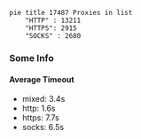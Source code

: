 
```mermaid
pie title 17487 Proxies in list
    "HTTP" : 13211
    "HTTPS": 2915
    "SOCKS" : 2680
```

### Some Info
#### Average Timeout

- mixed: 3.4s
- http: 1.6s
- https: 7.7s
- socks: 6.5s